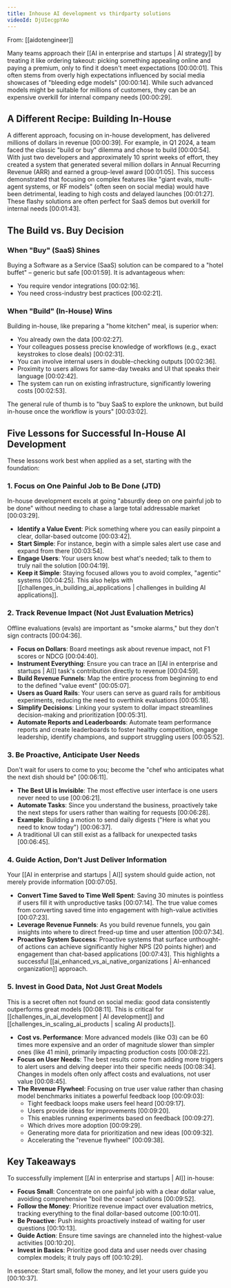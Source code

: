 ```yaml
---
title: Inhouse AI development vs thirdparty solutions
videoId: DjUIecgpYAo
---
```


From: [[aidotengineer]] <br/> 

Many teams approach their [[AI in enterprise and startups | AI strategy]] by treating it like ordering takeout: picking something appealing online and paying a premium, only to find it doesn't meet expectations <a class="yt-timestamp" data-t="00:00:01">[00:00:01]</a>. This often stems from overly high expectations influenced by social media showcases of "bleeding edge models" <a class="yt-timestamp" data-t="00:00:14">[00:00:14]</a>. While such advanced models might be suitable for millions of customers, they can be an expensive overkill for internal company needs <a class="yt-timestamp" data-t="00:00:29">[00:00:29]</a>.

## A Different Recipe: Building In-House

A different approach, focusing on in-house development, has delivered millions of dollars in revenue <a class="yt-timestamp" data-t="00:00:39">[00:00:39]</a>. For example, in Q1 2024, a team faced the classic "build or buy" dilemma and chose to build <a class="yt-timestamp" data-t="00:00:54">[00:00:54]</a>. With just two developers and approximately 10 sprint weeks of effort, they created a system that generated several million dollars in Annual Recurring Revenue (ARR) and earned a group-level award <a class="yt-timestamp" data-t="00:01:05">[00:01:05]</a>. This success demonstrated that focusing on complex features like "giant evals, multi-agent systems, or RF models" (often seen on social media) would have been detrimental, leading to high costs and delayed launches <a class="yt-timestamp" data-t="00:01:27">[00:01:27]</a>. These flashy solutions are often perfect for SaaS demos but overkill for internal needs <a class="yt-timestamp" data-t="00:01:43">[00:01:43]</a>.

## The Build vs. Buy Decision

### When "Buy" (SaaS) Shines

Buying a Software as a Service (SaaS) solution can be compared to a "hotel buffet" – generic but safe <a class="yt-timestamp" data-t="00:01:59">[00:01:59]</a>. It is advantageous when:
*   You require vendor integrations <a class="yt-timestamp" data-t="00:02:16">[00:02:16]</a>.
*   You need cross-industry best practices <a class="yt-timestamp" data-t="00:02:21">[00:02:21]</a>.

### When "Build" (In-House) Wins

Building in-house, like preparing a "home kitchen" meal, is superior when:
*   You already own the data <a class="yt-timestamp" data-t="00:02:27">[00:02:27]</a>.
*   Your colleagues possess precise knowledge of workflows (e.g., exact keystrokes to close deals) <a class="yt-timestamp" data-t="00:02:31">[00:02:31]</a>.
*   You can involve internal users in double-checking outputs <a class="yt-timestamp" data-t="00:02:36">[00:02:36]</a>.
*   Proximity to users allows for same-day tweaks and UI that speaks their language <a class="yt-timestamp" data-t="00:02:42">[00:02:42]</a>.
*   The system can run on existing infrastructure, significantly lowering costs <a class="yt-timestamp" data-t="00:02:53">[00:02:53]</a>.

The general rule of thumb is to "buy SaaS to explore the unknown, but build in-house once the workflow is yours" <a class="yt-timestamp" data-t="00:03:02">[00:03:02]</a>.

## Five Lessons for Successful In-House AI Development

These lessons work best when applied as a set, starting with the foundation:

### 1. Focus on One Painful Job to Be Done (JTD)

In-house development excels at going "absurdly deep on one painful job to be done" without needing to chase a large total addressable market <a class="yt-timestamp" data-t="00:03:29">[00:03:29]</a>.
*   **Identify a Value Event**: Pick something where you can easily pinpoint a clear, dollar-based outcome <a class="yt-timestamp" data-t="00:03:42">[00:03:42]</a>.
*   **Start Simple**: For instance, begin with a simple sales alert use case and expand from there <a class="yt-timestamp" data-t="00:03:54">[00:03:54]</a>.
*   **Engage Users**: Your users know best what's needed; talk to them to truly nail the solution <a class="yt-timestamp" data-t="00:04:19">[00:04:19]</a>.
*   **Keep it Simple**: Staying focused allows you to avoid complex, "agentic" systems <a class="yt-timestamp" data-t="00:04:25">[00:04:25]</a>. This also helps with [[challenges_in_building_ai_applications | challenges in building AI applications]].

### 2. Track Revenue Impact (Not Just Evaluation Metrics)

Offline evaluations (evals) are important as "smoke alarms," but they don't sign contracts <a class="yt-timestamp" data-t="00:04:36">[00:04:36]</a>.
*   **Focus on Dollars**: Board meetings ask about revenue impact, not F1 scores or NDCG <a class="yt-timestamp" data-t="00:04:40">[00:04:40]</a>.
*   **Instrument Everything**: Ensure you can trace an [[AI in enterprise and startups | AI]] task's contribution directly to revenue <a class="yt-timestamp" data-t="00:04:59">[00:04:59]</a>.
*   **Build Revenue Funnels**: Map the entire process from beginning to end to the defined "value event" <a class="yt-timestamp" data-t="00:05:07">[00:05:07]</a>.
*   **Users as Guard Rails**: Your users can serve as guard rails for ambitious experiments, reducing the need to overthink evaluations <a class="yt-timestamp" data-t="00:05:18">[00:05:18]</a>.
*   **Simplify Decisions**: Linking your system to dollar impact streamlines decision-making and prioritization <a class="yt-timestamp" data-t="00:05:31">[00:05:31]</a>.
*   **Automate Reports and Leaderboards**: Automate team performance reports and create leaderboards to foster healthy competition, engage leadership, identify champions, and support struggling users <a class="yt-timestamp" data-t="00:05:52">[00:05:52]</a>.

### 3. Be Proactive, Anticipate User Needs

Don't wait for users to come to you; become the "chef who anticipates what the next dish should be" <a class="yt-timestamp" data-t="00:06:11">[00:06:11]</a>.
*   **The Best UI is Invisible**: The most effective user interface is one users never need to use <a class="yt-timestamp" data-t="00:06:21">[00:06:21]</a>.
*   **Automate Tasks**: Since you understand the business, proactively take the next steps for users rather than waiting for requests <a class="yt-timestamp" data-t="00:06:28">[00:06:28]</a>.
*   **Example**: Building a motion to send daily digests ("Here is what you need to know today") <a class="yt-timestamp" data-t="00:06:37">[00:06:37]</a>.
*   A traditional UI can still exist as a fallback for unexpected tasks <a class="yt-timestamp" data-t="00:06:45">[00:06:45]</a>.

### 4. Guide Action, Don't Just Deliver Information

Your [[AI in enterprise and startups | AI]] system should guide action, not merely provide information <a class="yt-timestamp" data-t="00:07:05">[00:07:05]</a>.
*   **Convert Time Saved to Time Well Spent**: Saving 30 minutes is pointless if users fill it with unproductive tasks <a class="yt-timestamp" data-t="00:07:14">[00:07:14]</a>. The true value comes from converting saved time into engagement with high-value activities <a class="yt-timestamp" data-t="00:07:23">[00:07:23]</a>.
*   **Leverage Revenue Funnels**: As you build revenue funnels, you gain insights into where to direct freed-up time and user attention <a class="yt-timestamp" data-t="00:07:34">[00:07:34]</a>.
*   **Proactive System Success**: Proactive systems that surface unthought-of actions can achieve significantly higher NPS (20 points higher) and engagement than chat-based applications <a class="yt-timestamp" data-t="00:07:43">[00:07:43]</a>. This highlights a successful [[ai_enhanced_vs_ai_native_organizations | AI-enhanced organization]] approach.

### 5. Invest in Good Data, Not Just Great Models

This is a secret often not found on social media: good data consistently outperforms great models <a class="yt-timestamp" data-t="00:08:11">[00:08:11]</a>. This is critical for [[challenges_in_ai_development | AI development]] and [[challenges_in_scaling_ai_products | scaling AI products]].
*   **Cost vs. Performance**: More advanced models (like O3) can be 60 times more expensive and an order of magnitude slower than simpler ones (like 41 mini), primarily impacting production costs <a class="yt-timestamp" data-t="00:08:22">[00:08:22]</a>.
*   **Focus on User Needs**: The best results come from adding more triggers to alert users and delving deeper into their specific needs <a class="yt-timestamp" data-t="00:08:34">[00:08:34]</a>. Changes in models often only affect costs and evaluations, not user value <a class="yt-timestamp" data-t="00:08:45">[00:08:45]</a>.
*   **The Revenue Flywheel**: Focusing on true user value rather than chasing model benchmarks initiates a powerful feedback loop <a class="yt-timestamp" data-t="00:09:03">[00:09:03]</a>:
    *   Tight feedback loops make users feel heard <a class="yt-timestamp" data-t="00:09:17">[00:09:17]</a>.
    *   Users provide ideas for improvements <a class="yt-timestamp" data-t="00:09:20">[00:09:20]</a>.
    *   This enables running experiments based on feedback <a class="yt-timestamp" data-t="00:09:27">[00:09:27]</a>.
    *   Which drives more adoption <a class="yt-timestamp" data-t="00:09:29">[00:09:29]</a>.
    *   Generating more data for prioritization and new ideas <a class="yt-timestamp" data-t="00:09:32">[00:09:32]</a>.
    *   Accelerating the "revenue flywheel" <a class="yt-timestamp" data-t="00:09:38">[00:09:38]</a>.

## Key Takeaways

To successfully implement [[AI in enterprise and startups | AI]] in-house:
*   **Focus Small**: Concentrate on one painful job with a clear dollar value, avoiding comprehensive "boil the ocean" solutions <a class="yt-timestamp" data-t="00:09:52">[00:09:52]</a>.
*   **Follow the Money**: Prioritize revenue impact over evaluation metrics, tracking everything to the final dollar-based outcome <a class="yt-timestamp" data-t="00:10:01">[00:10:01]</a>.
*   **Be Proactive**: Push insights proactively instead of waiting for user questions <a class="yt-timestamp" data-t="00:10:13">[00:10:13]</a>.
*   **Guide Action**: Ensure time savings are channeled into the highest-value activities <a class="yt-timestamp" data-t="00:10:20">[00:10:20]</a>.
*   **Invest in Basics**: Prioritize good data and user needs over chasing complex models; it truly pays off <a class="yt-timestamp" data-t="00:10:29">[00:10:29]</a>.

In essence: Start small, follow the money, and let your users guide you <a class="yt-timestamp" data-t="00:10:37">[00:10:37]</a>.